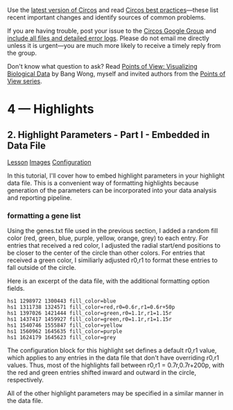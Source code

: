 Use the [latest version of Circos](/software/download/circos/) and read
[Circos best
practices](/documentation/tutorials/reference/best_practices/)—these list
recent important changes and identify sources of common problems.

If you are having trouble, post your issue to the [Circos Google
Group](https://groups.google.com/group/circos-data-visualization) and [include
all files and detailed error logs](/support/support/). Please do not email me
directly unless it is urgent—you are much more likely to receive a timely
reply from the group.

Don't know what question to ask? Read [Points of View: Visualizing Biological
Data](https://www.nature.com/nmeth/journal/v9/n12/full/nmeth.2258.html) by
Bang Wong, myself and invited authors from the [Points of View
series](https://mk.bcgsc.ca/pointsofview).

# 4 — Highlights

## 2\. Highlight Parameters - Part I - Embedded in Data File

[Lesson](/documentation/tutorials/highlights/parameters/lesson)
[Images](/documentation/tutorials/highlights/parameters/images)
[Configuration](/documentation/tutorials/highlights/parameters/configuration)

In this tutorial, I'll cover how to embed highlight parameters in your
highlight data file. This is a convenient way of formatting highlights because
generation of the parameters can be incorporated into your data analysis and
reporting pipeline.

### formatting a gene list

Using the genes.txt file used in the previous section, I added a random fill
color (red, green, blue, purple, yellow, orange, grey) to each entry. For
entries that received a red color, I adjusted the radial start/end positions
to be closer to the center of the circle than other colors. For entries that
received a green color, I similiarly adjusted r0,r1 to format these entries to
fall outside of the circle.

Here is an excerpt of the data file, with the additional formatting option
fields.

    
    
    hs1 1298972 1300443 fill_color=blue
    hs1 1311738 1324571 fill_color=red,r0=0.6r,r1=0.6r+50p
    hs1 1397026 1421444 fill_color=green,r0=1.1r,r1=1.15r
    hs1 1437417 1459927 fill_color=green,r0=1.1r,r1=1.15r
    hs1 1540746 1555847 fill_color=yellow
    hs1 1560962 1645635 fill_color=purple
    hs1 1624179 1645623 fill_color=grey
    

The configuration block for this highlight set defines a default r0,r1 value,
which applies to any entries in the data file that don't have overriding r0,r1
values. Thus, most of the highlights fall between r0,r1 = 0.7r,0.7r+200p, with
the red and green entries shifted inward and outward in the circle,
respectively.

All of the other highlight parameters may be specified in a similar manner in
the data file.

